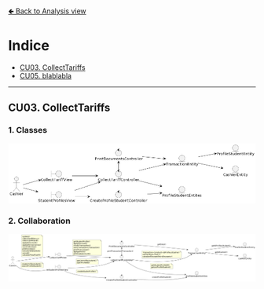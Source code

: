 [🢀 Back to Analysis view](./analysis-view.md)

# Indice
- [CU03. CollectTariffs](#cu03)
- [CU05. blablabla](#cu05)

---


## CU03. CollectTariffs <a id="cu03"></a>

### 1. Classes

![](../out/DesignView/AnalysisView/UseCaseAnalysis/CU03.CollectTariffs/Classes.CU03.Analysis.png)

### 2. Collaboration

![](../out/DesignView/AnalysisView/UseCaseAnalysis/CU03.CollectTariffs/Collaboration.CU03.Analysis.png)